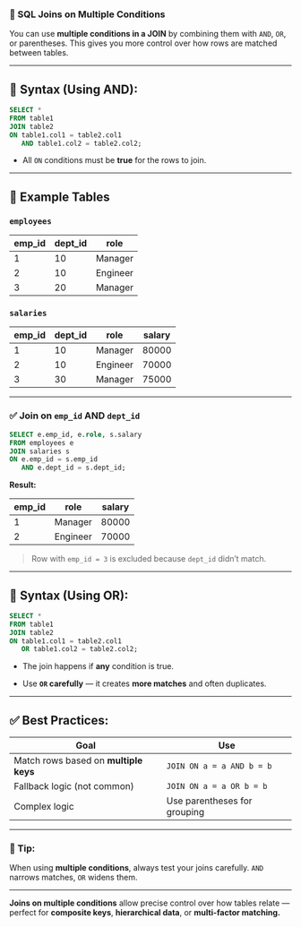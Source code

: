 ### 🔗 SQL Joins on Multiple Conditions

You can use **multiple conditions in a JOIN** by combining them with `AND`, `OR`, or parentheses. This gives you more control over how rows are matched between tables.

---

## 🔹 **Syntax (Using AND):**

```sql
SELECT *
FROM table1
JOIN table2
ON table1.col1 = table2.col1
   AND table1.col2 = table2.col2;
```

- All `ON` conditions must be **true** for the rows to join.
    

---

## 📌 **Example Tables**

### `employees`

|emp_id|dept_id|role|
|---|---|---|
|1|10|Manager|
|2|10|Engineer|
|3|20|Manager|

### `salaries`

|emp_id|dept_id|role|salary|
|---|---|---|---|
|1|10|Manager|80000|
|2|10|Engineer|70000|
|3|30|Manager|75000|

---

### ✅ Join on `emp_id` **AND** `dept_id`

```sql
SELECT e.emp_id, e.role, s.salary
FROM employees e
JOIN salaries s
ON e.emp_id = s.emp_id
   AND e.dept_id = s.dept_id;
```

**Result:**

|emp_id|role|salary|
|---|---|---|
|1|Manager|80000|
|2|Engineer|70000|

> Row with `emp_id = 3` is excluded because `dept_id` didn’t match.

---

## 🔹 **Syntax (Using OR):**

```sql
SELECT *
FROM table1
JOIN table2
ON table1.col1 = table2.col1
   OR table1.col2 = table2.col2;
```

- The join happens if **any** condition is true.
    
- Use **`OR` carefully** — it creates **more matches** and often duplicates.
    

---

## ✅ Best Practices:

|Goal|Use|
|---|---|
|Match rows based on **multiple keys**|`JOIN ON a = a AND b = b`|
|Fallback logic (not common)|`JOIN ON a = a OR b = b`|
|Complex logic|Use parentheses for grouping|

---

### 🧠 Tip:

When using **multiple conditions**, always test your joins carefully. `AND` narrows matches, `OR` widens them.

---

**Joins on multiple conditions** allow precise control over how tables relate — perfect for **composite keys**, **hierarchical data**, or **multi-factor matching.**